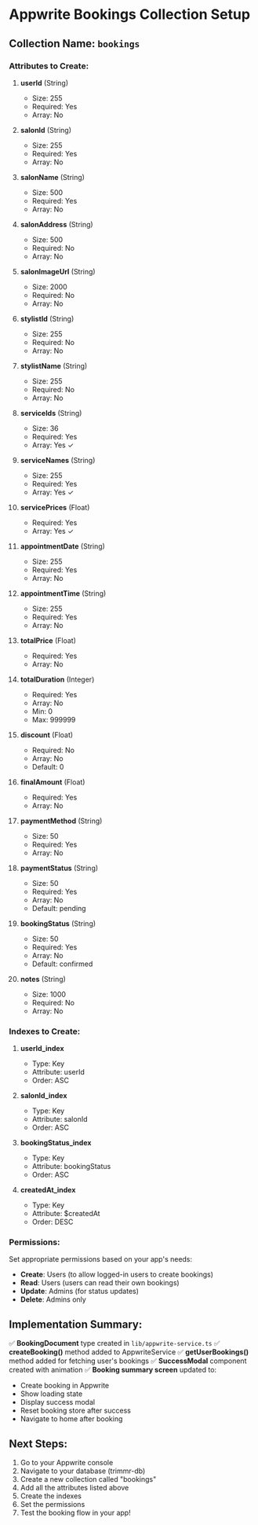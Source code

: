 # Appwrite Bookings Collection Setup

## Collection Name: `bookings`

### Attributes to Create:

1. **userId** (String)
   - Size: 255
   - Required: Yes
   - Array: No
   
2. **salonId** (String)
   - Size: 255
   - Required: Yes
   - Array: No

3. **salonName** (String)
   - Size: 500
   - Required: Yes
   - Array: No

4. **salonAddress** (String)
   - Size: 500
   - Required: No
   - Array: No

5. **salonImageUrl** (String)
   - Size: 2000
   - Required: No
   - Array: No

6. **stylistId** (String)
   - Size: 255
   - Required: No
   - Array: No

7. **stylistName** (String)
   - Size: 255
   - Required: No
   - Array: No

8. **serviceIds** (String)
   - Size: 36
   - Required: Yes
   - Array: Yes ✓

9. **serviceNames** (String)
   - Size: 255
   - Required: Yes
   - Array: Yes ✓

10. **servicePrices** (Float)
    - Required: Yes
    - Array: Yes ✓

11. **appointmentDate** (String)
    - Size: 255
    - Required: Yes
    - Array: No

12. **appointmentTime** (String)
    - Size: 255
    - Required: Yes
    - Array: No

13. **totalPrice** (Float)
    - Required: Yes
    - Array: No

14. **totalDuration** (Integer)
    - Required: Yes
    - Array: No
    - Min: 0
    - Max: 999999

14. **discount** (Float)
    - Required: No
    - Array: No
    - Default: 0

15. **finalAmount** (Float)
    - Required: Yes
    - Array: No

16. **paymentMethod** (String)
    - Size: 50
    - Required: Yes
    - Array: No

17. **paymentStatus** (String)
    - Size: 50
    - Required: Yes
    - Array: No
    - Default: pending

18. **bookingStatus** (String)
    - Size: 50
    - Required: Yes
    - Array: No
    - Default: confirmed

19. **notes** (String)
    - Size: 1000
    - Required: No
    - Array: No

### Indexes to Create:

1. **userId_index**
   - Type: Key
   - Attribute: userId
   - Order: ASC

2. **salonId_index**
   - Type: Key
   - Attribute: salonId
   - Order: ASC

3. **bookingStatus_index**
   - Type: Key
   - Attribute: bookingStatus
   - Order: ASC

4. **createdAt_index**
   - Type: Key
   - Attribute: $createdAt
   - Order: DESC

### Permissions:

Set appropriate permissions based on your app's needs:
- **Create**: Users (to allow logged-in users to create bookings)
- **Read**: Users (users can read their own bookings)
- **Update**: Admins (for status updates)
- **Delete**: Admins only

## Implementation Summary:

✅ **BookingDocument** type created in `lib/appwrite-service.ts`
✅ **createBooking()** method added to AppwriteService
✅ **getUserBookings()** method added for fetching user's bookings
✅ **SuccessModal** component created with animation
✅ **Booking summary screen** updated to:
   - Create booking in Appwrite
   - Show loading state
   - Display success modal
   - Reset booking store after success
   - Navigate to home after booking

## Next Steps:

1. Go to your Appwrite console
2. Navigate to your database (trimmr-db)
3. Create a new collection called "bookings"
4. Add all the attributes listed above
5. Create the indexes
6. Set the permissions
7. Test the booking flow in your app!

